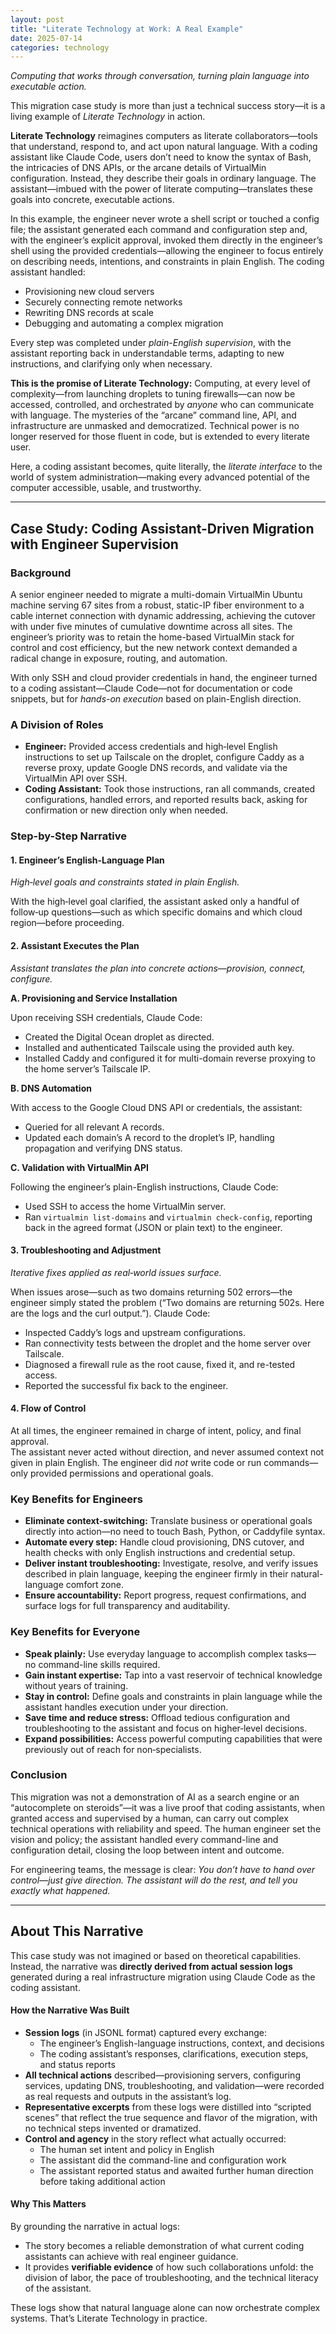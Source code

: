 ```yaml
---
layout: post
title: "Literate Technology at Work: A Real Example"
date: 2025-07-14
categories: technology
---
```


*Computing that works through conversation, turning plain language into executable action.*

This migration case study is more than just a technical success story—it is a living example of *Literate Technology* in action.

**Literate Technology** reimagines computers as literate collaborators—tools that understand, respond to, and act upon natural language. With a coding assistant like Claude Code, users don’t need to know the syntax of Bash, the intricacies of DNS APIs, or the arcane details of VirtualMin configuration. Instead, they describe their goals in ordinary language. The assistant—imbued with the power of literate computing—translates these goals into concrete, executable actions.

In this example, the engineer never wrote a shell script or touched a config file; the assistant generated each command and configuration step and, with the engineer’s explicit approval, invoked them directly in the engineer’s shell using the provided credentials—allowing the engineer to focus entirely on describing needs, intentions, and constraints in plain English. The coding assistant handled:

- Provisioning new cloud servers
- Securely connecting remote networks
- Rewriting DNS records at scale
- Debugging and automating a complex migration

Every step was completed under *plain-English supervision*, with the assistant reporting back in understandable terms, adapting to new instructions, and clarifying only when necessary.

**This is the promise of Literate Technology:**
Computing, at every level of complexity—from launching droplets to tuning firewalls—can now be accessed, controlled, and orchestrated by *anyone* who can communicate with language. The mysteries of the “arcane” command line, API, and infrastructure are unmasked and democratized. Technical power is no longer reserved for those fluent in code, but is extended to every literate user.

Here, a coding assistant becomes, quite literally, the *literate interface* to the world of system administration—making every advanced potential of the computer accessible, usable, and trustworthy.

---

## Case Study: Coding Assistant-Driven Migration with Engineer Supervision

### Background

A senior engineer needed to migrate a multi-domain VirtualMin Ubuntu machine serving 67 sites from a robust, static-IP fiber environment to a cable internet connection with dynamic addressing, achieving the cutover with under five minutes of cumulative downtime across all sites. The engineer’s priority was to retain the home-based VirtualMin stack for control and cost efficiency, but the new network context demanded a radical change in exposure, routing, and automation.

With only SSH and cloud provider credentials in hand, the engineer turned to a coding assistant—Claude Code—not for documentation or code snippets, but for *hands-on execution* based on plain-English direction.

### A Division of Roles

- **Engineer:** Provided access credentials and high‑level English instructions to set up Tailscale on the droplet, configure Caddy as a reverse proxy, update Google DNS records, and validate via the VirtualMin API over SSH.
- **Coding Assistant:** Took those instructions, ran all commands, created configurations, handled errors, and reported results back, asking for confirmation or new direction only when needed.

### Step-by-Step Narrative

#### 1. Engineer’s English-Language Plan

*High‑level goals and constraints stated in plain English.*

With the high‑level goal clarified, the assistant asked only a handful of follow‑up questions—such as which specific domains and which cloud region—before proceeding.

#### 2. Assistant Executes the Plan

*Assistant translates the plan into concrete actions—provision, connect, configure.*

**A. Provisioning and Service Installation**

Upon receiving SSH credentials, Claude Code:

- Created the Digital Ocean droplet as directed.
- Installed and authenticated Tailscale using the provided auth key.
- Installed Caddy and configured it for multi-domain reverse proxying to the home server’s Tailscale IP.

**B. DNS Automation**

With access to the Google Cloud DNS API or credentials, the assistant:

- Queried for all relevant A records.
- Updated each domain’s A record to the droplet’s IP, handling propagation and verifying DNS status.

**C. Validation with VirtualMin API**

Following the engineer’s plain-English instructions, Claude Code:

- Used SSH to access the home VirtualMin server.
- Ran `virtualmin list-domains` and `virtualmin check-config`, reporting back in the agreed format (JSON or plain text) to the engineer.

#### 3. Troubleshooting and Adjustment

*Iterative fixes applied as real‑world issues surface.*

When issues arose—such as two domains returning 502 errors—the engineer simply stated the problem (“Two domains are returning 502s. Here are the logs and the curl output.”). Claude Code:

- Inspected Caddy’s logs and upstream configurations.
- Ran connectivity tests between the droplet and the home server over Tailscale.
- Diagnosed a firewall rule as the root cause, fixed it, and re-tested access.
- Reported the successful fix back to the engineer.

#### 4. Flow of Control

At all times, the engineer remained in charge of intent, policy, and final approval.\
The assistant never acted without direction, and never assumed context not given in plain English. The engineer did *not* write code or run commands—only provided permissions and operational goals.

### Key Benefits for Engineers

- **Eliminate context-switching:** Translate business or operational goals directly into action—no need to touch Bash, Python, or Caddyfile syntax.
- **Automate every step:** Handle cloud provisioning, DNS cutover, and health checks with only English instructions and credential setup.
- **Deliver instant troubleshooting:** Investigate, resolve, and verify issues described in plain language, keeping the engineer firmly in their natural-language comfort zone.
- **Ensure accountability:** Report progress, request confirmations, and surface logs for full transparency and auditability.

### Key Benefits for Everyone

- **Speak plainly:** Use everyday language to accomplish complex tasks—no command-line skills required.
- **Gain instant expertise:** Tap into a vast reservoir of technical knowledge without years of training.
- **Stay in control:** Define goals and constraints in plain language while the assistant handles execution under your direction.
- **Save time and reduce stress:** Offload tedious configuration and troubleshooting to the assistant and focus on higher‑level decisions.
- **Expand possibilities:** Access powerful computing capabilities that were previously out of reach for non‑specialists.

### Conclusion

This migration was not a demonstration of AI as a search engine or an “autocomplete on steroids”—it was a live proof that coding assistants, when granted access and supervised by a human, can carry out complex technical operations with reliability and speed. The human engineer set the vision and policy; the assistant handled every command-line and configuration detail, closing the loop between intent and outcome.

For engineering teams, the message is clear: *You don’t have to hand over control—just give direction. The assistant will do the rest, and tell you exactly what happened.*

---

## About This Narrative

This case study was not imagined or based on theoretical capabilities. Instead, the narrative was **directly derived from actual session logs** generated during a real infrastructure migration using Claude Code as the coding assistant.

#### How the Narrative Was Built

- **Session logs** (in JSONL format) captured every exchange:
  - The engineer’s English-language instructions, context, and decisions
  - The coding assistant’s responses, clarifications, execution steps, and status reports
- **All technical actions** described—provisioning servers, configuring services, updating DNS, troubleshooting, and validation—were recorded as real requests and outputs in the assistant’s log.
- **Representative excerpts** from these logs were distilled into “scripted scenes” that reflect the true sequence and flavor of the migration, with no technical steps invented or dramatized.
- **Control and agency** in the story reflect what actually occurred:
  - The human set intent and policy in English
  - The assistant did the command-line and configuration work
  - The assistant reported status and awaited further human direction before taking additional action

#### Why This Matters

By grounding the narrative in actual logs:

- The story becomes a reliable demonstration of what current coding assistants can achieve with real engineer guidance.
- It provides **verifiable evidence** of how such collaborations unfold: the division of labor, the pace of troubleshooting, and the technical literacy of the assistant.

These logs show that natural language alone can now orchestrate complex systems. That’s Literate Technology in practice.



